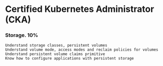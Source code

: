 # Certified Kubernetes Administrator (CKA)

### Storage.   10%
    Understand storage classes, persistent volumes
    Understand volume mode, access modes and reclaim policies for volumes
    Understand persistent volume claims primitive
    Know how to configure applications with persistent storage
    
### 
